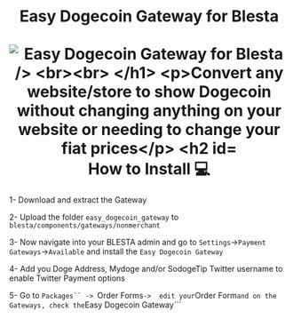 <h1 align="center">
Easy Dogecoin Gateway for Blesta
<br><br>
<img src="https://dogegarden.io.com/img/blesta.png" alt="Easy Dogecoin Gateway for Blesta />
<br><br>
</h1>

Convert any website/store to show Dogecoin without changing anything on your website or needing to change your fiat prices

## How to Install 💻

1- Download and extract the Gateway

2- Upload the folder ```easy_dogecoin_gateway``` to ```blesta/components/gateways/nonmerchant```

3- Now navigate into your BLESTA admin and go to ```Settings```->```Payment Gateways```->```Available``` and install the ```Easy Dogecoin Gateway```

4- Add you Doge Address, Mydoge and/or SodogeTip Twitter username to enable Twitter Payment options

5- Go to ```Packages`` -> ```Order Forms``` ->  edit your ```Order Form``` and on the Gateways, check the ```Easy Dogecoin Gateway```
